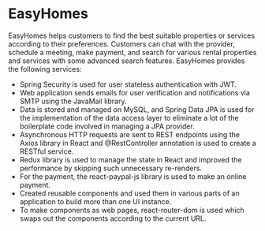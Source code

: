 # EasyHomes

EasyHomes helps customers to find the best suitable properties or services according to their preferences. Customers can chat with the provider, schedule a meeting, make payment, and search for various rental properties and services with some advanced search features. EasyHomes provides the following services:
- Spring Security is used for user stateless authentication with JWT. 
- Web application sends emails for user verification and notifications via SMTP using the JavaMail library.
- Data is stored and managed on MySQL, and Spring Data JPA is used for the implementation of the data access layer to eliminate a lot of the boilerplate code involved in managing a JPA provider.
- Asynchronous HTTP requests are sent to REST endpoints using the Axios library in React and @RestController annotation is used to create a RESTful service.
- Redux library is used to manage the state in React and improved the performance by skipping such unnecessary re-renders.
- For the payment, the react-paypal-js library is used to make an online payment.
- Created reusable components and used them in various parts of an application to build more than one UI instance.
- To make components as web pages, react-router-dom is used which swaps out the components according to the current URL.
